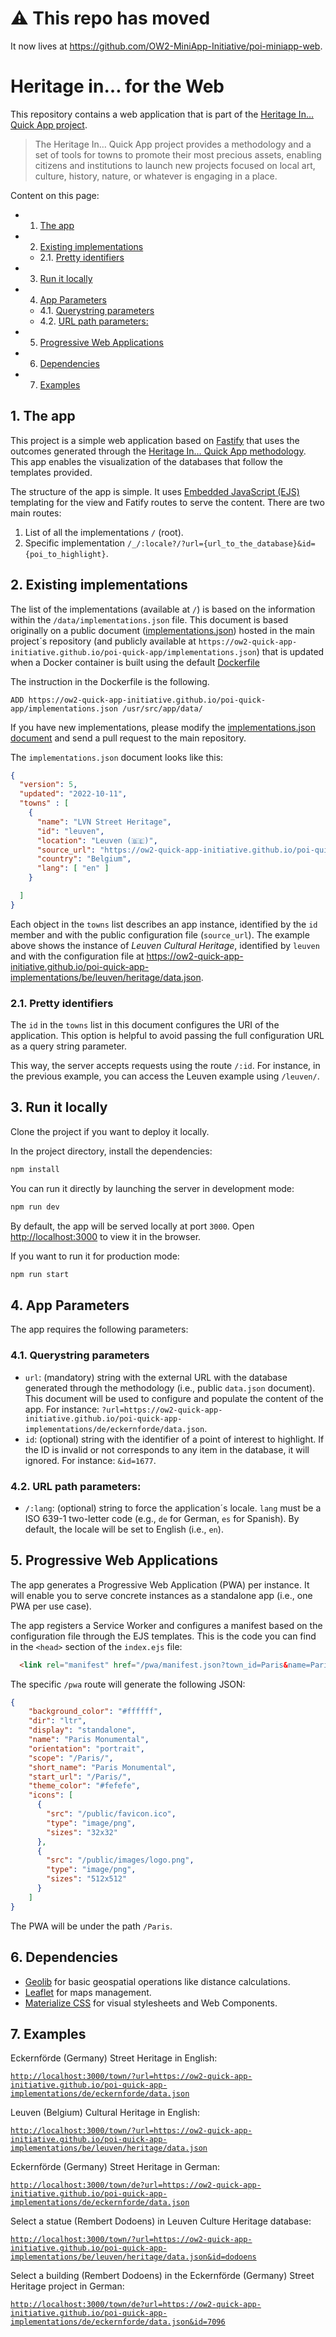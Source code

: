 # ⚠ This repo has moved

It now lives at https://github.com/OW2-MiniApp-Initiative/poi-miniapp-web.

# Heritage in… for the Web

This repository contains a web application that is part of the [Heritage In… Quick App project](https://ow2-quick-app-initiative.github.io/poi-quick-app/).

> The Heritage In… Quick App project provides a methodology and a set of tools for towns to promote their most precious assets, enabling citizens and institutions to launch new projects focused on local art, culture, history, nature, or whatever is engaging in a place.

Content on this page:

<!-- vscode-markdown-toc -->
- 1. [The app](#Theapp)
- 2. [Existing implementations](#Existingimplementations)
  - 2.1. [Pretty identifiers](#Prettyidentifiers)
- 3. [Run it locally](#Runitlocally)
- 4. [App Parameters](#AppParameters)
  - 4.1. [Querystring parameters](#Querystringparameters)
  - 4.2. [URL path parameters:](#URLpathparameters:)
- 5. [Progressive Web Applications](#ProgressiveWebApplications)
- 6. [Dependencies](#Dependencies)
- 7. [Examples](#Examples)

<!-- vscode-markdown-toc-config
	numbering=true
	autoSave=true
	/vscode-markdown-toc-config -->
<!-- /vscode-markdown-toc -->


##  1. <a name='Theapp'></a>The app

This project is a simple web application based on [Fastify](https://www.fastify.io) that uses the outcomes generated through the [Heritage In… Quick App methodology](https://ow2-quick-app-initiative.github.io/poi-quick-app/#Themethodology). This app enables the visualization of the databases that follow the templates provided.

The structure of the app is simple. It uses [Embedded JavaScript (EJS)](https://ejs.co/) templating for the view and Fatify routes to serve the content. There are two main routes:

1. List of all the implementations `/` (root).
2. Specific implementation `/_/:locale?/?url={url_to_the_database}&id={poi_to_highlight}`. 


##  2. <a name='Existingimplementations'></a>Existing implementations 

The list of the implementations (available at `/`) is based on the information within the `/data/implementations.json` file. This document is based originally on a public document ([implementations.json](https://github.com/ow2-quick-app-initiative/poi-quick-app/blob/main/docs/implementations.json)) hosted in the main project´s repository (and publicly available at `https://ow2-quick-app-initiative.github.io/poi-quick-app/implementations.json`) that is updated when a Docker container is built using the default [Dockerfile](./Dockerfile)

The instruction in the Dockerfile is the following.

```
ADD https://ow2-quick-app-initiative.github.io/poi-quick-app/implementations.json /usr/src/app/data/
```

If you have new implementations, please modify the [implementations.json document](https://github.com/ow2-quick-app-initiative/poi-quick-app/blob/main/docs/implementations.json) and send a pull request to the main repository. 

The `implementations.json` document looks like this: 

````json
{
  "version": 5,
  "updated": "2022-10-11",
  "towns" : [
    { 
      "name": "LVN Street Heritage",
      "id": "leuven",
      "location": "Leuven (🇧🇪)",
      "source_url": "https://ow2-quick-app-initiative.github.io/poi-quick-app-implementations/be/leuven/heritage/data.json",
      "country": "Belgium",
      "lang": [ "en" ]
    }

  ]
}
```` 

Each object in the `towns` list describes an app instance, identified by the `id` member and with the public configuration file (`source_url`). The example above shows the instance of _Leuven Cultural Heritage_, identified by `leuven` and with the configuration file at https://ow2-quick-app-initiative.github.io/poi-quick-app-implementations/be/leuven/heritage/data.json.

###  2.1. <a name='Prettyidentifiers'></a>Pretty identifiers

The `id` in the `towns` list in this document configures the URI of the application. This option is helpful to avoid passing the full configuration URL as a query string parameter.

This way, the server accepts requests using the route `/:id`. For instance, in the previous example, you can access the Leuven example using `/leuven/`.


##  3. <a name='Runitlocally'></a>Run it locally

Clone the project if you want to deploy it locally.  

In the project directory, install the dependencies:

```bash
npm install
```

You can run it directly by launching the server in development mode:

```bash
npm run dev
```

By default, the app will be served locally at port `3000`.
Open [http://localhost:3000](http://localhost:3000) to view it in the browser.

If you want to run it for production mode:

```bash
npm run start
```

##  4. <a name='AppParameters'></a>App Parameters 

The app requires the following parameters:

###  4.1. <a name='Querystringparameters'></a>Querystring parameters

- `url`: (mandatory) string with the external URL with the database generated through the methodology (i.e., public `data.json` document). This document will be used to configure and populate the content of the app. For instance: `?url=https://ow2-quick-app-initiative.github.io/poi-quick-app-implementations/de/eckernforde/data.json`.
- `id`: (optional) string with the identifier of a point of interest to highlight. If the ID is invalid or not corresponds to any item in the database, it will ignored. For instance: `&id=1677`.

###  4.2. <a name='URLpathparameters:'></a>URL path parameters:

- `/:lang`: (optional) string to force the application´s locale. `lang` must be a ISO 639-1 two-letter code (e.g., `de` for German, `es` for Spanish). By default, the locale will be set to English (i.e., `en`).


##  5. <a name='ProgressiveWebApplications'></a>Progressive Web Applications

The app generates a Progressive Web Application (PWA) per instance. It will enable you to serve concrete instances as a standalone app (i.e., one PWA per use case).

The app registers a Service Worker and configures a manifest based on the configuration file through the EJS templates. This is the code you can find in the `<head>` section of the `index.ejs` file:

````html
  <link rel="manifest" href="/pwa/manifest.json?town_id=Paris&name=Paris%20Monumental&theme_color=%23fefefe">
````

The specific `/pwa` route will generate the following JSON:

````json
{
    "background_color": "#ffffff",
    "dir": "ltr",
    "display": "standalone",
    "name": "Paris Monumental",
    "orientation": "portrait",
    "scope": "/Paris/",
    "short_name": "Paris Monumental",
    "start_url": "/Paris/",
    "theme_color": "#fefefe",
    "icons": [
      {
        "src": "/public/favicon.ico",
        "type": "image/png",
        "sizes": "32x32"
      },
      {
        "src": "/public/images/logo.png",
        "type": "image/png",
        "sizes": "512x512"
      }
    ]
}
````

The PWA will be under the path `/Paris`.

##  6. <a name='Dependencies'></a>Dependencies

- [Geolib](https://www.npmjs.com/package/geolib) for basic geospatial operations like distance calculations. 
- [Leaflet](https://leafletjs.com/) for maps management. 
- [Materialize CSS](https://materializecss.com/) for visual stylesheets and Web Components.

##  7. <a name='Examples'></a>Examples

Eckernförde (Germany) Street Heritage in English:

[`http://localhost:3000/town/?url=https://ow2-quick-app-initiative.github.io/poi-quick-app-implementations/de/eckernforde/data.json`](https://localhost:3000/town?url=https://ow2-quick-app-initiative.github.io/poi-quick-app-implementations/de/eckernforde/data.json)

Leuven (Belgium) Cultural Heritage in English:

[`http://localhost:3000/town/?url=https://ow2-quick-app-initiative.github.io/poi-quick-app-implementations/be/leuven/heritage/data.json`](https://localhost:3000/town?url=https://ow2-quick-app-initiative.github.io/poi-quick-app-implementations/be/leuven/heritage/data.json)

Eckernförde (Germany) Street Heritage in German:

[`http://localhost:3000/town/de?url=https://ow2-quick-app-initiative.github.io/poi-quick-app-implementations/de/eckernforde/data.json`](https://localhost:3000/town/de?url=https://ow2-quick-app-initiative.github.io/poi-quick-app-implementations/de/eckernforde/data.json)

Select a statue (Rembert Dodoens) in Leuven Culture Heritage database:

[`http://localhost:3000/town/?url=https://ow2-quick-app-initiative.github.io/poi-quick-app-implementations/be/leuven/heritage/data.json&id=dodoens`](http://localhost:3000/town/?url=https://ow2-quick-app-initiative.github.io/poi-quick-app-implementations/be/leuven/heritage/data.json&id=dodoens)


Select a building  (Rembert Dodoens) in the Eckernförde (Germany) Street Heritage project in German:

[`http://localhost:3000/town/de?url=https://ow2-quick-app-initiative.github.io/poi-quick-app-implementations/de/eckernforde/data.json&id=7096`](http://localhost:3000/town/de?url=https://ow2-quick-app-initiative.github.io/poi-quick-app-implementations/de/eckernforde/data.json&id=7096)

